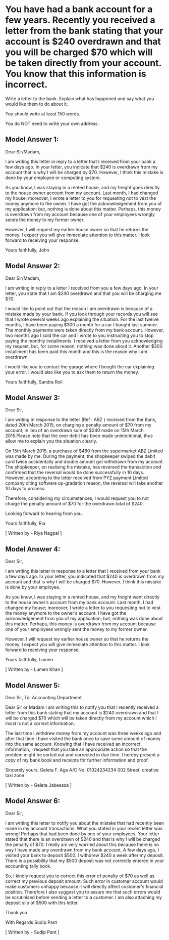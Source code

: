 # You have had a bank account for a few years. Recently you received a letter from the bank stating that your account is $240 overdrawn and that you will be charged $70 which will be taken directly from your account. You know that this information is incorrect.

Write a letter to the bank. Explain what has happened and say what you would like them to do about it.


 
You should write at least 150 words.

You do NOT need to write your own address.

## Model Answer 1:  

Dear Sir/Madam,

I am writing this letter in reply to a letter that I received from your bank a few days ago. In your letter, you indicate that $240 is overdrawn from my account that is why I will be charged by $70. However, I think this mistake is done by your employee or computing system.

As you know, I was staying in a rented house, and my freight goes directly to the house owner account from my account. Last month, I had changed my house; moreover, I wrote a letter to you for requesting not to vest the money anymore to the owner. I have got the acknowledgement from you of my application; but, nothing is done about this matter. Perhaps, this money is overdrawn from my account because one of your employees wrongly sends the money to my former owner.

However, I will request my earlier house owner so that he returns the money. I expect you will give immediate attention to this matter. I look forward to receiving your response.

Yours faithfully,
John

## Model Answer 2:  

Dear Sir/Madam,

I am writing in reply to a letter I received from you a few days ago. In your letter, you state that I am $240 overdrawn and that you will be charging me $70.

I would like to point out that the reason I am overdrawn is because of a mistake made by your bank. If you look through your records you will see that I wrote several weeks ago explaining the situation. For the last twelve months, I have been paying $300 a month for a car I bought last summer. The monthly payments were taken directly from my bank account. However, two months ago I sold the car and I wrote to you instructing you to stop paying the monthly installments. I received a letter from you acknowledging my request, but, for some reason, nothing was done about it. Another $300 installment has been paid this month and this is the reason why I am overdrawn.

I would like you to contact the garage where I bought the car explaining your error. I would also like you to ask them to return the money.

Yours faithfully,
Sandra Roll

## Model Answer 3:  

Dear Sir,

I am writing in response to the letter (Ref : ABZ ) received from the Bank, dated 20th March 2015, on charging a penalty amount of $70 from my account, in lieu of an overdrawn sum of $240 made on 15th March 2015.Please note that the over debit has been made unintentional, thus allow me to explain you the situation clearly.

On 15th March 2015, a purchase of $480 from the supermarket ABZ Limited was made by me. During the payment, the shopkeeper swiped the debit card twice accidentally and double amount got withdrawn from my account. The shopkeeper, on realising his mistake, has reversed the transaction and confirmed that the reversal would be done successfully in 10 days. However, according to the letter received from PYZ payment Limited company citing software up-gradation reason, the reversal will take another 10 days to process.  

Therefore, considering my circumstances, I would request you to not charge the penalty amount of $70 for the overdrawn total of $240.

Looking forward to hearing from you.

Yours faithfully,
Ria

[ Written by - Riya Nagpal ]

## Model Answer 4:  

Dear Sir,

I am writing this letter in response to a letter that I received from your bank a few days ago. In your letter, you indicated that $240 is overdrawn from my account and that is why I will be charged $70. However, I think this mistake is done by your employee.

As you know, I was staying in a rented house, and my freight went directly to the house owner’s account from my bank account. Last month, I had changed my house; moreover, I wrote a letter to you requesting not to vest the money anymore to the owner’s account. I have got the acknowledgement from you of my application; but, nothing was done about this matter. Perhaps, this money is overdrawn from my account because one of your employees wrongly sent the money to my former owner.

However, I will request my earlier house owner so that he returns the money. I expect you will give immediate attention to this matter. I look forward to receiving your response.

Yours faithfully,
Lumen

[ Written by - Lumen Khan ]

## Model Answer 5:  

Dear Sir,
To: Accounting Department

Dear Sir or Madam
I am writing this to notify you that I recently received a letter from this bank stating that my account is $240 overdrawn and that I will be charged $70 which will be taken directly from my account which I insist is not a correct information.

The last time I withdrew money from my account was three weeks ago and after that time I have visited the bank once to save some amount of money into the same account. Knowing that I have received an incorrect information, I request that you take an appropriate action so that the problem might be sorted out and corrected in due time. I hereby present a copy of my bank book and receipts for further information and proof.

Sincerely yours,
Geleta F. Aga
A/C No: 01324234234
002 Street, creative taxi zone

[ Written by - Geleta Jabeessa ]


 
## Model Answer 6:  

Dear Sir,

I am writing this letter to notify you about the mistake that had recently been made in my account transactions. What you stated in your recent letter was wrong! Perhaps that had been done by one of your employees. Your letter stated that there is an overdrawn of $240 and that is why I will be charged the penalty of $70. I really am very worried about this because there is no way I have made any overdrawn from my bank account. A few days ago, I visited your bank to deposit $500. I withdrew $240 a week after my deposit. There is a possibility that my $500 deposit was not correctly entered in your accounting tally book.

So, I kindly request you to correct this error of penalty of $70 as well as correct my previous deposit amount. Such error in customer account would make customers unhappy because it will directly affect customer's financial position. Therefore I also suggest you to assure me that such errors would be scrutinised before sending a letter to a customer. I am also attaching my deposit slip of $500 with this letter.

Thank you

With Regards
Sudip Pant

[ Written by - Sudip Pant ]